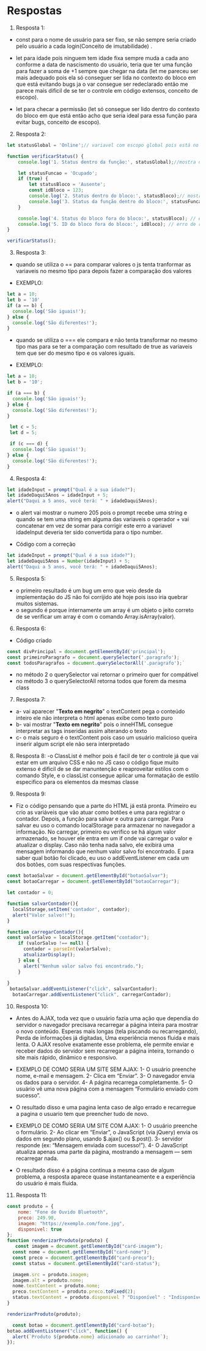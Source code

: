 # Respostas
1. Resposta 1:
- const para o nome de usuário para ser fixo, se não sempre seria criado pelo usuário a cada login(Conceito de imutabilidade) .

- let para idade pois ninguem tem idade fixa sempre muda a cada ano conforme a data de nascismento do usuário, teria que ter uma função para fazer a soma de +1 sempre que chegar na data (let me pareceu ser mais adequado pois ela só conseguer ser lida no contexto do bloco em que está evitando bugs ja o var consegue ser redeclarado então me parece mais dificil de se ter o controle em código extensos, conceito de escopo).

- let para checar a permissão (let só consegue ser lido dentro do contexto do bloco em que está então acho que seria ideal para essa função para evitar bugs, conceito de escopo).

2. Resposta 2:

```js
let statusGlobal = 'Online';// variavel com escopo global pois está no topo do codigo

function verificarStatus() {
    console.log('1. Status dentro da função:', statusGlobal);//mostra o online

    let statusFuncao = 'Ocupado';
    if (true) {
        let statusBloco = 'Ausente';
        const idBloco = 123;
        console.log('2. Status dentro do bloco:', statusBloco);// mostra o ausente
        console.log('3. Status da função dentro do bloco:', statusFuncao);//mostra o ocupado
    }

    console.log('4. Status do bloco fora do bloco:', statusBloco); // erro de referencia pois o let esta no bloco do if fora do escopo do resto
    console.log('5. ID do bloco fora do bloco:', idBloco); // erro de referencia pois esta no bloco do if
}

verificarStatus();
```
3. Resposta 3:
- quando se utiliza o == para comparar valores o js tenta tranformar as variaveis no mesmo tipo para depois fazer a comparação dos valores

- EXEMPLO:
```js
let a = 10;
let b = '10'
if (a == b) {
  console.log('São iguais!');
} else {
  console.log('São diferentes!');
}
```
- quando se utiliza o === ele compara e não tenta transformar no mesmo tipo mas para se ter a comparação com resultado de true as variaveis tem que ser do mesmo tipo e os valores iguais.

- EXEMPLO:
```js
let a = 10;
let b = '10';

if (a === b) {
  console.log('São iguais!');
} else {
  console.log('São diferentes!');
}

 let c = 5;
 let d = 5;

 if (c === d) {
  console.log('São iguais!');
} else {
  console.log('São diferentes!');
}
```

4. Resposta 4:
```js
let idadeInput = prompt("Qual é a sua idade?");
let idadeDaqui5Anos = idadeInput + 5;
alert("Daqui a 5 anos, você terá: " + idadeDaqui5Anos);
```
- o alert vai mostrar o numero 205 pois o prompt recebe uma string e quando se tem uma string em alguma das variaveis o operador + vai concatenar em vez de somar para corrigir este erro a variavel idadeInput deveria ter sido convertida para o tipo number.

- Código com a correção
```js
let idadeInput = prompt("Qual é a sua idade?");
let idadeDaqui5Anos = Number(idadeInput) + 5;
alert("Daqui a 5 anos, você terá: " + idadeDaqui5Anos);
```

5. Resposta 5:
- o primeiro resultado é um bug um erro que veio desde da implementação do JS não foi corrijido até hoje pois isso iria quebrar muitos sistemas.
- o segundo é porque internamente um array é um objeto o jeito correto de se verificar um array é com o comando Array.isArray(valor).

6. Resposta 6:
- Código criado
```js
const divPrincipal = document.getElementById('principal');
const primeiroParagrafo = document.querySelector('.paragrafo');
const todosParagrafos = document.querySelectorAll('.paragrafo');`
```
- no método 2 o querySelector vai retornar o primeiro quer for compátivel 
- no método 3 o querySelectorAll retorna todos que forem da mesma class

7. Resposta 7:
- a- vai aparecer "<strong>Texto em negrito</strong>" o textContent pega o conteúdo inteiro ele não interpreta o html apenas exibe como texto puro
- b- vai mostrar "**Texto em negrito**" pois o inneHTML consegue interpretar as tags inseridas assim alterando o texto 
- c- o mais seguro é o textContent pois caso um usuário malicioso queira inserir algum script ele não sera interpretado

8. Resposta 8:
-o ClassList é melhor pois é facil de ter o controle já que vai estar em um arquivo CSS e não no JS caso o código fique muito extenso é dificil de se dar manuntenção e reaproveitar estilos com o comando Style, e o classList consegue aplicar uma formatação de estilo especifico para os elementos da mesmas classe

9. Resposta 9:
- Fiz o código pensando que a parte do HTML já está pronta.
Primeiro eu crio as variáveis que vão atuar como botões e uma para registrar o contador. Depois, a função para salvar e outra para carregar.
Para salvar eu uso o comando localStorage para armazenar no navegador a informação. No carregar, primeiro eu verifico se há algum valor armazenado, se houver ele entra em um if onde vai carregar o valor e atualizar o display. Caso não tenha nada salvo, ele exibirá uma mensagem informando que nenhum valor salvo foi encontrado. E para saber qual botão foi clicado, eu uso o addEventListener em cada um dos botões, com suas respectivas funções.
```js
const botaoSalvar = document.getElementById("botaoSalvar");
const botaoCarregar = document.getElementById("botaoCarregar");

let contador = 0;

function salvarContador(){
  localStorage,setItem('contador', contador);
  alert("Valor salvo!!");
}

function carregarContador(){
const valorSalvo = localStorage.getItem("contador");
    if (valorSalvo !== null) {
      contador = parseInt(valorSalvo);
      atualizarDisplay();
    } else {
      alert("Nenhum valor salvo foi encontrado.");
    }
  
}
 botaoSalvar.addEventListener("click", salvarContador);
  botaoCarregar.addEventListener("click", carregarContador);

```
10. Resposta 10:
- Antes do AJAX, toda vez que o usuário fazia uma ação que dependia do servidor o navegador precisava recarregar a página inteira para mostrar  o novo conteúdo. Esperas mais longas (tela piscando ou recarregando), Perda de informações já digitadas, Uma experiência menos fluida e mais  lenta. O AJAX resolve exatamente esse problema, ele permite enviar e receber dados do servidor sem recarregar a página inteira, tornando o site mais rápido, dinâmico e responsivo.

- EXEMPLO DE COMO SERIA UM SITE SEM AJAX:
1- O usuário preenche nome, e-mail e mensagem.
2- Clica em “Enviar”.
3- O navegador envia os dados para o servidor.
4- A página recarrega completamente.
5- O usuário vê uma nova página com a mensagem “Formulário enviado com sucesso”.

- O resultado disso e uma pagina lenta caso de algo errado e recarregue a pagina o usuario tem que preencher tudo de novo.

- EXEMPLO DE COMO SERIA UM SITE COM AJAX:
1- O usuário preenche o formulário.
2- Ao clicar em “Enviar”, o JavaScript (via jQuery) envia os dados em segundo plano, usando $.ajax() ou $.post().
3- servidor responde (ex: “Mensagem enviada com sucesso!”).
4- O JavaScript atualiza apenas uma parte da página, mostrando a mensagem — sem recarregar nada.

- O resultado disso é a página continua a mesma caso de algum problema, a resposta aparece quase instantaneamente e a experiência do usuário é mais fluida.

11. Resposta 11:
```js
const produto = {
    nome: "Fone de Ouvido Bluetooth",
    preco: 249.90,
    imagem: "https://exemplo.com/fone.jpg",
    disponivel: true
};
function renderizarProduto(produto) {
   const imagem = document.getElementById("card-imagem");
  const nome = document.getElementById("card-nome");
  const preco = document.getElementById("card-preco");
  const status = document.getElementById("card-status");

  imagem.src = produto.imagem;
  imagem.alt = produto.nome;
  nome.textContent = produto.nome;
  preco.textContent = produto.preco.toFixed(2);
  status.textContent = produto.disponivel ? "Disponível" : "Indisponível";
}

renderizarProduto(produto);

  const botao = document.getElementById("card-botao");
botao.addEventListener("click", function() {
  alert(`Produto ${produto.nome} adicionado ao carrinho!`);
});
```